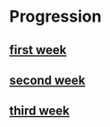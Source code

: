 # Progression

## [first week](https://IR_remote_MQTT_MATLAB/blogs/progress-28-10-2022.html)

## [second week](https://IR_remote_MQTT_MATLAB/blogs/progress-04-11-2022.html)

## [third week](https://IR_remote_MQTT_MATLAB/blogs/progress-11-11-2022.html)
